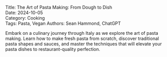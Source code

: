 Title: The Art of Pasta Making: From Dough to Dish  
Date: 2024-10-05  
Category: Cooking  
Tags: Pasta, Vegan
Authors: Sean Hammond, ChatGPT

Embark on a culinary journey through Italy as we explore the art of pasta making. Learn how to make fresh pasta from scratch, discover traditional pasta shapes and sauces, and master the techniques that will elevate your pasta dishes to restaurant-quality perfection.

